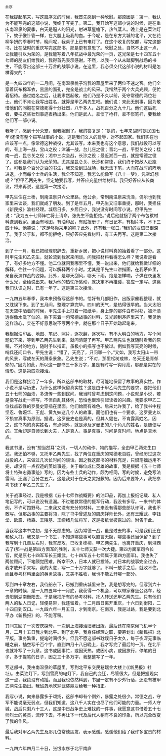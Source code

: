     自序 

   在我提起笔来，写这篇序文的时候，我首先感到一种欣慰。那原因是：第一，我认为不能写完的这部小说，我终于写完了。第二，我开始写这部小说的时候，是在重庆南温泉的夏季，白天是逼人的阳光，射进草屋檐下，热气蒸人。晚上是在菜油灯下，蚊子像针管一样，在大腿上吸我的血。于今呢，是在东方大城的北平，又在花柳争妍的季春时节，晚间呢，我桌子上已有电灯了。在这个收复的故都，写完这部书，比在战时的重庆写完这部书，那是更有意思了。欣慰之处，自然不止这一点，让我能引以为荣的，是我能写着八年抗战中最光荣的一页，这光荣是七十四军五十七师的朋友们给我的，我得首先表示感谢。不然，以我一个从未踏脚到战场的书生，不能写出这部三十万言的战事小说。在这里，我必须交代这部小说的材料是怎样得来的：

   是一九四四年的一二月间，在南温泉桃子沟我的草屋里来了两位不速之客。他们全穿着灰布棉军衣，黑黑的面孔，完全是战士的风采。我愕然于两个大兵光顾，便忙着招待。通过姓名之后，让我肃然起敬，他们乃是不久以前，死守常德的两位壮士。他们不肯让我写出姓名，就算是甲乙两先生吧。他们说：来此无别事，因为敬惜他们的同胞在常德死得十分壮烈，八千多人，战死百分之九十几。他们这后死者，要把这些壮烈事迹表扬出来。他们是武人，拿惯了枪杆，拿不惯笔杆，要我给他们写一部小说。

   我听了，感到十分荣宠，但我婉谢了。我的答复是：“是的，七年来(那时是民国七年)还没有整个描写战事的小说，这是我们文人的耻辱，对不起国家。我们实在也应该写一点，像常德这种战役，尤其该写。本来我也有这个意思，我们战役可以写的，有上海一战，宝山之役；津浦一战，台儿庄之役；晋北一战，平型关之役；桂南一战，昆仑关之役；湘中三次会战，长沙之役；最近湘西一战，就是常德之役了。这都是我们认为光荣的。尤其是昆仑关、长沙和常德，我们终于把敌人赶跑了。可我是个百分之百的书生，我又没到过战场，我无法下笔，大而在战时的阵地进退，小而每个士兵的生活，我全不知道，我怎么能像写《八十一梦》，凭空幻想呢？”但甲乙两先生，坚定地要我写，并答应充量供给材料。我只好答应从长商议，将来再说，这是第一次接洽。

   甲先生住在土桥，到南温泉只六公里路。他公余，常到南温泉来洗澡，偶尔也到我家里来谈谈，我们就成了朋友。到了是年五月，甲先生又旧事重提，那时，我担任《新民报》渝社经理。城居日多，乡居日少，我说没有时间写小说。但甲先生说：“我为五十七师阵亡将士请命，张先生不能拒绝。”说后他就捆了两个布包袱材料送到我家。里面有地图，有油印品，有贴报册子，有日记本，有相片本，不下三四十种。他笑说：“这足够你采用的吧？此外，还有我一张口。”我们的友谊已很深了。我于公于私，都不能拒绝，只好答应先看材料，有工夫再写。这是第二次接洽。

   到了十一月，我已把经理职辞去，重新乡居，把小说材料真的抽着看了一部分。这时甲先生和乙先生，就轮流到我家来闲谈。问我把材料看得怎么样？我说看是看了，有好多地方不懂。他二位就问我哪里不懂，我一说出来，他们就给我做详细的解释。往往一个问题，可以解释两个小时。尤其是甲先生口讲指画，在我茅庐里，亲自表演作战的姿势。此外，是哪天刮风，哪天下雨，炮是怎样响，子弹在夜里发什么光，全给说出来。我为他的热忱所感动，就决定不再推诿，答应一定写。这离我们认识之时，已有一年了。这是第三次接洽。

   一九四五年春季，我本来预备写这部书的。恰好有几部旧作，出版家催我整理，就又耽误下来。到了五月间，整理才算完毕。四川的天气，是热得很早的。当大太阳在天空中晒着的时候，甲先生手上打着一把纸伞，身上穿的那件白布衬衫，被汗渍透得像水洗了似的，胁下夹着一包常德战事的材料，又光顾到茅庐里来了。我见他这样热心，实在不好意思说不写两个字，就在那个日子开始动起笔来。

   我根据油印品、地图、笔记、照片，逐次翻，逐次写。有不大明白的地方，写个问题记下来，等到甲乙两先生到来，就问清楚了再写。甲乙两先生也就随时看我的原稿，不对的地方，随时予以指正，虽极小的描写也不放过。例如我写天亮的时候，哨兵还问口令，甲先生说：“错了，天亮了，只问哪一个。”又如，我写太阳山一带的风景，写成冬天的萧条景象。乙先生说；“不对，那里松树成林，冬天还是青郁郁的。”因为如此，所以这一部书三十多万字，虽是有时写一钩月亮，那都是实在的情形。这是第四次接洽。

   我们是这样接洽了一年多，所以这部书的取材，尽可能地保留了故事的真实性。作小说不是写历史，为什么这样保留真实性？这是由于甲乙两先生的要求，要把他们五十七师的血渍，多流传一些到民间。我当时曾考虑到这问题，小说就是小说，若是像写战史一样写，不但自乱其体例，恐怕也很难引起读者的兴趣。我要求甲乙二位找点软性的罗曼史穿插在里面。他们始而有难色。后来允许我了，给了我书中程坚忍、鲁婉华、王彪、黄九妹这几个人的故事。而他们也有一个要求，这罗曼史以不损害真事为原则。据说，这罗曼史也是真的，但其人健在，不肯露真姓名，因之，这书内的真实姓名，有点例外，就是涉及罗曼史的几个角儿的姓名，是随便写的。其余却是自师长到火夫，人是真人，事是真事，时间是真时间，地点是真地点。

   我这书里，没有“想当然耳”之词，一切人的动作、物的描写，全由甲乙两先生口述。我还怕不够，又托甲乙两先生，找了两位在重庆的常德老百姓，曾经历过这次战役的人，来做过几次长时间的谈话。因之我这部书的材料充足，只恨笔拙运用不完，却没有一点捏造的英雄事迹。关于每位成仁英雄的故事，我是根据《五十七师将士特殊忠勇事迹》写的。因为有些士兵的动作，颇为相同，写的时候，避免写法雷同，还漏了百分之五六，这是我对于在天之灵报歉的。因为后来要补人，我把参考书还了甲乙二先生了。

   关于战事经过，我是根据《五十七师作战概要》的油印品，再加上报纸记载、私人笔记写的，可以说没有遗漏。不过驰救常德的援军行动，我没有多写。一来书的体例，不许可跑野马，二来我又没有充分的材料，三来没有得那些部队许可，我也不敢写。但那战事的主要将领，除了书中曾述及的周庆祥师长外，还有王耀武、李钰堂、欧震、杨森、王陵基、王缵绪几位将军，这是报纸曾披露过的。附告于此。

   当我写这本书之初，是不无顾虑的。因为常德一战，虽是过去的事，可是我们还在和敌人打。我又是一个书生，不知道哪些事可以直言无隐，哪些事还当保留？到了我写到十几章左右时，我军反攻，已收复桂柳。甲乙两先生，也离开重庆，到湘西去了(那一战是第四方面军的胜利，五十七师又获一次大捷。第四方面军司令长官，就是原七十四军军长王耀武。七十四军五十七师属于第四方面军)。我也失了两位顾问，下笔颇觉困难。所幸不久，日本人就已投降。对日本的战事完全过去，我才放开手来写。我的大意，写一二十万字就够了。不料一放手之后，就收不住。而且参考材料里面的英勇故事，又美不胜收，我也不能丢开哪一部分。

   写到四十章左右，我待船东下，已搬到重庆城里来住，我是想写完的。但写到六十一章的时候，是一九四五年十一月底，我获得一个机会，可以带家眷坐公路车，经贵阳到湖南衡阳去。于是我把所有的参考材料，托人转送还甲乙两先生。只有他们两人的私人日记，轻便易带，我还留着。十二月四日离开重庆，十六日到衡阳，二十四日到汉口。一九四六年一月五日，才到南京。在南京，我是过路，我是要到北平办《新民报》的，不能写稿。

   其间又回了一次安庆探母，一次到上海接洽旧著出版，最后还在南京候飞机半个月，二月十五日我才到北平。到了北平，我身任经理之职，要筹划出《新民报》北平版，事务繁重，提笔时间很少。但我不愿这部书耽误日子太久，每于夜深无事临睡之前，抽空写千百个字。直到四月十八日晚上，我才写完了最后的一页。在北平也就补写了十九章。这书或因事忙，或因天热，或因小病，或因旅行，停笔的日子，多于提笔的日子，因之三十多万字，我整整写了一年。

   写这部书，我由南温泉的草屋里，写到北平东交民巷瑞金大楼上(《新民报》社址)。由菜油灯下，写到雪亮的电灯下，我自己的变迁，尽管很大，但是把握现实这一点，我绝没有动摇。而且我也依然料到，书里一定有不少外行话，还没有被甲乙两先生指出。我诚恳地欢迎武装朋友给我一种指正。

   我写小说，向来暴露多于颂扬，这部书却有个例外，暴露之处很少。常德之战，守军不能说毫无弱点，但我们知道，这八千人实在也尽了他们可能的力量。一师人守城，战后只剩八十三人，这是中日战争史上难找的一件事，我愿意这书借着五十七师烈士的英灵，流传下去，不再让下一代及后代人稍有不良的印象，所以完全改变了我的作风。

   最后我对甲乙两先生及那几位常德朋友，表示感谢。感谢他们给了我许多宝贵的材料。

   一九四六年四月二十日，张恨水序于北平南庐

